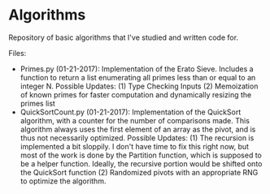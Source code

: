 # Algorithms

Repository of basic algorithms that I've studied and written code for. 

Files:
- Primes.py (01-21-2017): Implementation of the Erato Sieve.
Includes a function to return a list enumerating all primes less than or equal to an integer N.
Possible Updates:
(1) Type Checking Inputs
(2) Memoization of known primes for faster computation and dynamically resizing the primes list
- QuickSortCount.py (01-21-2017): Implementation of the QuickSort algorithm, with a counter for the number of 
comparisons made. This algorithm always uses the first element of an array as the pivot, and is thus not necessarily 
optimized. 
Possible Updates:
(1) The recursion is implemented a bit sloppily. I don't have time to fix this right now, but most of the work is done by the
Partition function, which is supposed to be a helper function. Ideally, the recursive portion would be shifted onto the 
QuickSort function
(2) Randomized pivots with an appropriate RNG to optimize the algorithm.
